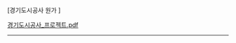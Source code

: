 [경기도시공사 원가 ]

[경기도시공사_프로젝트.pdf](https://github.com/DrumDong/Contest_Exhibit/blob/master/%EB%8F%84%EC%8B%9C%EA%B3%B5%EC%82%AC/%EA%B3%B5%EC%82%AC%EC%9B%90%EA%B0%80%EC%98%88%EC%B8%A1-%EA%B2%BD%EA%B8%B0%EB%8F%84%EC%8B%9C%EA%B3%B5%EC%82%AC.pdf)

------------------------------------------------------------------------------------------------------------------------
